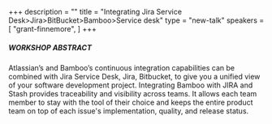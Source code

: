 +++
description = ""
title = "Integrating Jira Service Desk>Jira>BitBucket>Bamboo>Service desk"
type = "new-talk"
speakers = [
        "grant-finnemore",
]
+++
##### WORKSHOP ABSTRACT

Atlassian’s and Bamboo’s continuous integration capabilities can be combined with Jira Service Desk, Jira, Bitbucket, to give you a unified view of your software development project. Integrating Bamboo with JIRA and Stash provides traceability and visibility across teams. It allows each team member to stay with the tool of their choice and keeps the entire product team on top of each issue's implementation, quality, and release status.